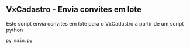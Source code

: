 ## VxCadastro - Envia convites em lote 

Este script envia convites em lote para o VxCadastro a partir de um script python

    py main.py
